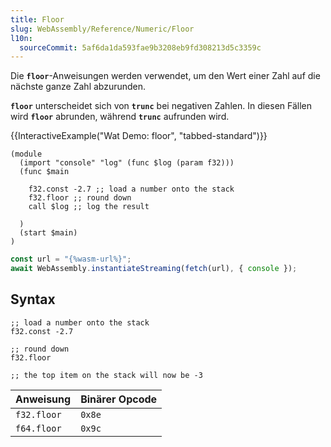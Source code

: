 ```yaml
---
title: Floor
slug: WebAssembly/Reference/Numeric/Floor
l10n:
  sourceCommit: 5af6da1da593fae9b3208eb9fd308213d5c3359c
---
```


Die **`floor`**-Anweisungen werden verwendet, um den Wert einer Zahl auf die nächste ganze Zahl abzurunden.

**`floor`** unterscheidet sich von **`trunc`** bei negativen Zahlen. In diesen Fällen wird **`floor`** abrunden, während **`trunc`** aufrunden wird.

{{InteractiveExample("Wat Demo: floor", "tabbed-standard")}}

```wat interactive-example
(module
  (import "console" "log" (func $log (param f32)))
  (func $main

    f32.const -2.7 ;; load a number onto the stack
    f32.floor ;; round down
    call $log ;; log the result

  )
  (start $main)
)
```

```js interactive-example
const url = "{%wasm-url%}";
await WebAssembly.instantiateStreaming(fetch(url), { console });
```

## Syntax

```wasm
;; load a number onto the stack
f32.const -2.7

;; round down
f32.floor

;; the top item on the stack will now be -3
```

| Anweisung   | Binärer Opcode |
| ----------- | -------------- |
| `f32.floor` | `0x8e`         |
| `f64.floor` | `0x9c`         |
